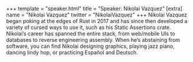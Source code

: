 +++
template = "speaker.html"
title = "Speaker: Nikolai Vazquez"
[extra]
  name = "Nikolai Vazquez"
  twitter = "NikolaiVazquez"
+++
Nikolai Vazquez began poking at the edges of Rust in 2017 and has since then developed a variety of cursed ways to use it, such as his Static Assertions crate. Nikolai’s career has spanned the entire stack, from web/mobile UIs to databases to reverse engineering assembly. When he’s abstaining from software, you can find Nikolai designing graphics, playing jazz piano, dancing lindy hop, or practicing Español and Deutsch.